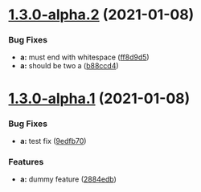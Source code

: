 # [1.3.0-alpha.2](https://github.com/minhi/zokrates.js/compare/v1.3.0-alpha.1...v1.3.0-alpha.2) (2021-01-08)


### Bug Fixes

* **a:** must end with whitespace ([ff8d9d5](https://github.com/minhi/zokrates.js/commit/ff8d9d52ad35e2ca92e8f134e8fbabdae76d26ef))
* **a:** should be two a ([b88ccd4](https://github.com/minhi/zokrates.js/commit/b88ccd4bec86385d9850256bb0837d98cf06381c))

# [1.3.0-alpha.1](https://github.com/minhi/zokrates.js/compare/v1.2.0...v1.3.0-alpha.1) (2021-01-08)


### Bug Fixes

* **a:** test fix ([9edfb70](https://github.com/minhi/zokrates.js/commit/9edfb70b80615dd89096db25a95959263639c3ff))


### Features

* **a:** dummy feature ([2884edb](https://github.com/minhi/zokrates.js/commit/2884edb1dfe501223296e99a5714504bcdb4792b))
